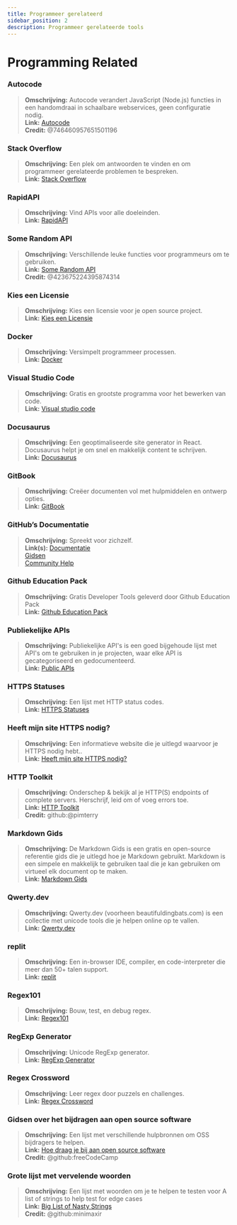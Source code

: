 ```yaml
---
title: Programmeer gerelateerd 
sidebar_position: 2
description: Programmeer gerelateerde tools
---
```


# Programming Related

### **Autocode**
> __Omschrijving:__ Autocode verandert JavaScript (Node.js) functies in een handomdraai in schaalbare webservices, geen configuratie nodig.   <br/>
__Link:__ [Autocode](https://autocode.com/)  <br/>
__Credit:__ @746460957651501196

### **Stack Overflow**
> __Omschrijving:__ Een plek om antwoorden te vinden en om programmeer gerelateerde problemen te bespreken.  <br/>
__Link:__ [Stack Overflow](https://stackoverflow.com/)

### **RapidAPI**
> __Omschrijving:__ Vind APIs voor alle doeleinden.  <br/>
__Link:__ [RapidAPI](https://rapidapi.com/)

### **Some Random API**
> __Omschrijving:__ Verschillende leuke functies voor programmeurs om te gebruiken.  <br/>
__Link:__ [Some Random API](https://some-random-api.ml/)  <br/>
__Credit:__ @423675224395874314 

### **Kies een Licensie**
> __Omschrijving:__ Kies een licensie voor je open source project.   <br/>
__Link:__ [Kies een Licensie](https://choosealicense.com/)

### **Docker**
> __Omschrijving:__ Versimpelt programmeer processen.   <br/>
__Link:__ [Docker](https://www.docker.com/)

### **Visual Studio Code**
> __Omschrijving:__ Gratis en grootste programma voor het bewerken van code. <br/>
__Link:__ [Visual studio code](https://code.visualstudio.com)  

### **Docusaurus**
> __Omschrijving:__ Een geoptimaliseerde site generator in React. Docusaurus helpt je om snel en makkelijk content te schrijven.   <br/>
__Link:__ [Docusaurus](https://docusaurus.io/)

### **GitBook**
> __Omschrijving:__ Creëer documenten vol met hulpmiddelen en ontwerp opties.  <br/>
__Link:__ [GitBook](https://www.gitbook.com/)

### **GitHub’s Documentatie**
> __Omschrijving:__ Spreekt voor zichzelf.   <br/>
__Link(s):__ 
[Documentatie](https://docs.github.com/en)   <br/>
[Gidsen](https://guides.github.com/)   <br/>
[Community Help](https://github.community/)

### **Github Education Pack**
> __Omschrijving:__ Gratis Developer Tools geleverd door Github Education Pack   <br/>
__Link:__ [Github Education Pack](https://education.github.com/)

### **Publiekelijke APIs**
> __Omschrijving:__ Publiekelijke API's is een goed bijgehoude lijst met API's om te gebruiken in je projecten, waar elke API is gecategoriseerd en gedocumenteerd.   <br/>
__Link:__ [Public APIs](https://github.com/public-apis/public-apis)

### **HTTPS Statuses**
> __Omschrijving:__ Een lijst met HTTP status codes.   <br/>
__Link:__ [HTTPS Statuses](https://httpstatuses.com/)

### **Heeft mijn site HTTPS nodig?**
> __Omschrijving:__ Een informatieve website die je uitlegd waarvoor je HTTPS nodig hebt..  <br/>
__Link:__ [Heeft mijn site HTTPS nodig?](https://doesmysiteneedhttps.com/)

### **HTTP Toolkit**
> __Omschrijving:__ Onderschep & bekijk al je HTTP(S) endpoints of complete servers. Herschrijf, leid om of voeg errors toe.  <br/>
__Link:__ [HTTP Toolkit](https://httptoolkit.tech/)  <br/>
__Credit:__ github:@pimterry

### **Markdown Gids**
> __Omschrijving:__ De Markdown Gids is een gratis en open-source referentie gids die je uitlegd hoe je Markdown gebruikt. Markdown is een simpele en makkelijk te gebruiken taal die je kan gebruiken om virtueel elk document op te maken.   <br/>
__Link:__ [Markdown Gids](https://www.markdownguide.org/)

### **Qwerty.dev**
> __Omschrijving:__ Qwerty.dev (voorheen beautifuldingbats.com) is een collectie met unicode tools die je helpen online op te vallen.   <br/>
__Link:__ [Qwerty.dev](https://qwerty.dev/)

### **replit**
> __Omschrijving:__ Een in-browser IDE, compiler, en code-interpreter die meer dan 50+ talen support.   <br/>
__Link:__ [replit](https://replit.com/)

### **Regex101**
> __Omschrijving:__ Bouw, test, en debug regex.   <br/>
__Link:__ [Regex101](https://regex101.com/)

### **RegExp Generator**
> __Omschrijving:__ Unicode RegExp generator.   <br/>
__Link:__ [RegExp Generator](https://apps.timwhitlock.info/js/regex#)

### **Regex Crossword**
> __Omschrijving:__ Leer regex door puzzels en challenges.   <br/>
__Link:__ [Regex Crossword](https://regexcrossword.com/)

### **Gidsen over het bijdragen aan open source software**
> __Omschrijving:__ Een lijst met verschillende hulpbronnen om OSS bijdragers te helpen. <br/>
__Link:__ [Hoe draag je bij aan open source software](https://github.com/freeCodeCamp/how-to-contribute-to-open-source) <br/>
__Credit:__ @github:freeCodeCamp

### **Grote lijst met vervelende woorden**
> __Omschrijving:__ Een lijst met woorden om je te helpen te testen voor A list of strings to help test for edge cases <br/>
__Link:__ [Big List of Nasty Strings](https://github.com/minimaxir/big-list-of-naughty-strings) <br/>
__Credit:__ @github:minimaxir

